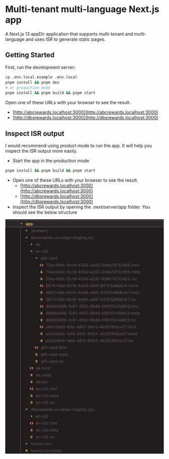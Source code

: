 # Multi-tenant multi-language Next.js app

A Next.js 13 appDir application that supports multi-tenant and multi-language and uses ISR to generate static pages.

## Getting Started

First, run the development server:

```bash
cp .env.local.example .env.local
pnpm install && pnpm dev
# or production mode
pnpm install && pnpm build && pnpm start
```

Open one of these URLs with your browser to see the result.

- [http://abcrewards.localhost:3000](http://abcrewards.localhost:3000)
- [http://dbsrewards.localhost:3000](http://dbsrewards.localhost:3000)

## Inspect ISR output

I would recommend using product mode to run the app. It will help you inspect the ISR output more easily.

- Start the app in the production mode

```bash
pnpm install && pnpm build && pnpm start
```
- Open one of these URLs with your browser to see the result.
  - [http://abcrewards.localhost:3000](http://abcrewards.localhost:3000)
  - [http://dbsrewards.localhost:3000](http://dbsrewards.localhost:3000)
- Inspect the ISR output by opening the .next/server/app folder. You should see the below structure

![image](readme-assets/isr-output.jpg)
